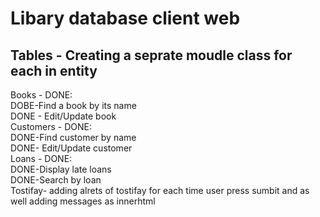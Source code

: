 # Libary database client web
## Tables - Creating a seprate moudle class for each in entity
Books - DONE:  <br>
        DOBE-Find a book by its name<br>
        DONE - Edit/Update book<br>
Customers - DONE:<br>
        DONE-Find customer by name<br>
        DONE- Edit/Update customer<br>
Loans - DONE:<br>
        DONE-Display late loans<br>
        DONE-Search by loan<br>
Tostifay-
    adding alrets of tostifay for each time user press sumbit and as well adding messages as innerhtml 
